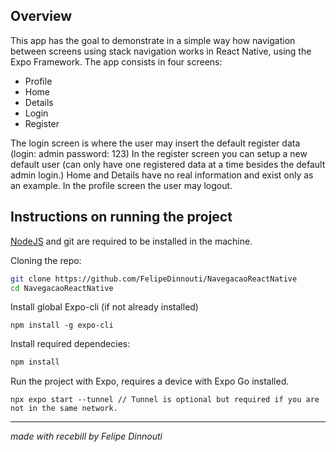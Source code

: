 ## Overview

This app has the goal to demonstrate in a simple way how navigation between screens using stack navigation works in React Native, using the Expo Framework.
The app consists in four screens:
- Profile
- Home
- Details
- Login
- Register

The login screen is where the user may insert the default register data (login: admin  password: 123)
In the register screen you can setup a new default user (can only have one registered data at a time besides the default admin login.)
Home and Details have no real information and exist only as an example.
In the profile screen the user may logout.

## Instructions on running the project

[NodeJS](https://nodejs.org/en) and git are required to be installed in the machine.

Cloning the repo:

```bash
git clone https://github.com/FelipeDinnouti/NavegacaoReactNative
cd NavegacaoReactNative
```

Install global Expo-cli (if not already installed)
```
npm install -g expo-cli
```

Install required dependecies:
```bash
npm install
```

Run the project with Expo, requires a device with Expo Go installed.
```
npx expo start --tunnel // Tunnel is optional but required if you are not in the same network.
```

---


*made with recebill by Felipe Dinnouti*